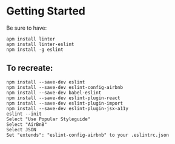 # Getting Started

Be sure to have:

    apm install linter
    apm install linter-eslint
    npm install -g eslint

## To recreate:

    npm install --save-dev eslint
    npm install --save-dev eslint-config-airbnb
    npm install --save-dev babel-eslint 
    npm install --save-dev eslint-plugin-react
    npm install --save-dev eslint-plugin-import
    npm install --save-dev eslint-plugin-jsx-a11y
    eslint --init
    Select "Use Popular Styleguide"
    Select "AirBnB"
    Select JSON
    Set "extends": "eslint-config-airbnb" to your .eslintrc.json
